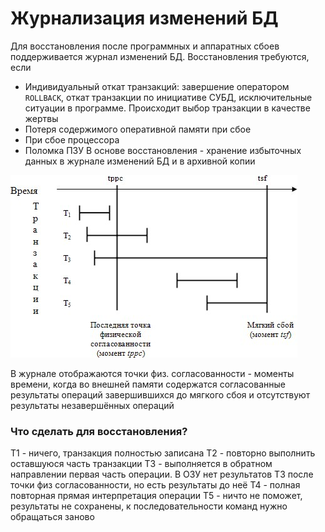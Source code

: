 # Журнализация изменений БД
Для восстановления после программных и аппаратных сбоев поддерживается журнал изменений БД.
Восстановления требуются, если 
- Индивидуальный откат транзакций: завершение оператором `ROLLBACK`, откат транзакции по инициативе СУБД, исключительные ситуации в программе. Происходит выбор транзакции в качестве жертвы
- Потеря содержимого оперативной памяти при сбое
- При сбое процессора
- Поломка ПЗУ
В основе восстановления - хранение избыточных данных в журнале изменений БД и в архивной копии

![](TransactionScenarios.png)

В журнале отображаются точки физ. согласованности - моменты времени, когда во внешней памяти содержатся согласованные результаты операций завершившихся до мягкого сбоя и отсутствуют результаты незавершённых операций

### Что сделать для восстановления?
Т1 - ничего, транзакция полностью записана
Т2 - повторно выполнить оставшуюся часть транзакции
Т3 - выполняется в обратном направлении первая часть операции. В ОЗУ нет результатов Т3 после точки физ согласованности, но есть результаты до неё
Т4 - полная повторная прямая интерпретация операции
Т5 - ничто не поможет, результаты не сохранены, к последовательности команд нужно обращаться заново
